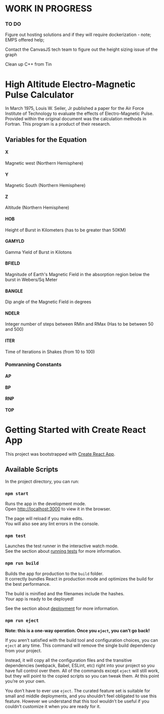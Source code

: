 # WORK IN PROGRESS

### TO DO
Figure out hosting solutions and if they will require dockerization - note; EMPS offered help;

Contact the CanvasJS tech team to figure out the height sizing issue of the graph

Clean up C++ from Tin

# High Altitude Electro-Magnetic Pulse Calculator
In March 1975, Louis W. Seiler, Jr published a paper for the Air Force Institute of Technology to evaluate the effects of Electro-Magnetic Pulse.  Provided within the original document was the calculation methods in Fortran.  This program is a product of their research.

## Variables for the Equation
#### X
Magnetic west (Northern Hemisphere)
#### Y
Magnetic South (Northern Hemisphere)
#### Z
Altitude (Northern Hemisphere)
#### HOB
Height of Burst in Kilometers (has to be greater than 50KM)
#### GAMYLD
Gamma Yield of Burst in Kilotons
#### BFIELD
Magnitude of Earth's Magnetic Field in the absorption region below the burst in Webers/Sq Meter
#### BANGLE
Dip angle of the Magnetic Field in degrees
#### NDELR
Integer number of steps between RMin and RMax (Has to be between 50 and 500)
#### ITER
Time of Iterations in Shakes (from 10 to 100)
### Pomranning Constants
#### AP
#### BP
#### RNP
#### TOP

# Getting Started with Create React App

This project was bootstrapped with [Create React App](https://github.com/facebook/create-react-app).

## Available Scripts

In the project directory, you can run:

### `npm start`

Runs the app in the development mode.\
Open [http://localhost:3000](http://localhost:3000) to view it in the browser.

The page will reload if you make edits.\
You will also see any lint errors in the console.

### `npm test`

Launches the test runner in the interactive watch mode.\
See the section about [running tests](https://facebook.github.io/create-react-app/docs/running-tests) for more information.

### `npm run build`

Builds the app for production to the `build` folder.\
It correctly bundles React in production mode and optimizes the build for the best performance.

The build is minified and the filenames include the hashes.\
Your app is ready to be deployed!

See the section about [deployment](https://facebook.github.io/create-react-app/docs/deployment) for more information.

### `npm run eject`

**Note: this is a one-way operation. Once you `eject`, you can’t go back!**

If you aren’t satisfied with the build tool and configuration choices, you can `eject` at any time. This command will remove the single build dependency from your project.

Instead, it will copy all the configuration files and the transitive dependencies (webpack, Babel, ESLint, etc) right into your project so you have full control over them. All of the commands except `eject` will still work, but they will point to the copied scripts so you can tweak them. At this point you’re on your own.

You don’t have to ever use `eject`. The curated feature set is suitable for small and middle deployments, and you shouldn’t feel obligated to use this feature. However we understand that this tool wouldn’t be useful if you couldn’t customize it when you are ready for it.
